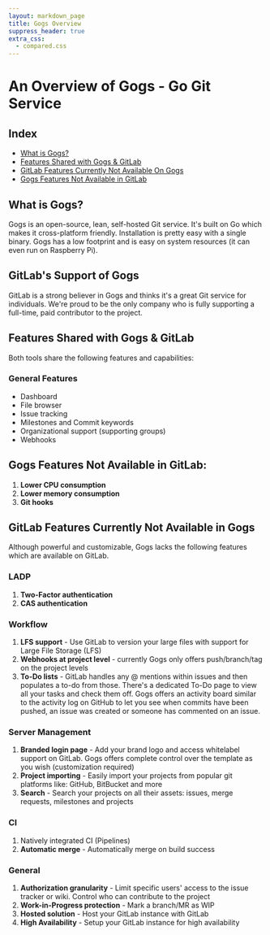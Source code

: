 ```yaml
---
layout: markdown_page
title: Gogs Overview
suppress_header: true
extra_css:
  - compared.css
---
```


# An Overview of Gogs - Go Git Service

## Index

- [What is Gogs?](#what-is-gogs?)
- [Features Shared with Gogs & GitLab](#features-shared-with-gogs-&-gitLab)
- [GitLab Features Currently Not Available On Gogs](#gitlab-features-currently-not-available-on-gogs)
- [Gogs Features Not Available in GitLab](#gogs-features-not-vailable-in-gitLab)

## What is Gogs?

Gogs is an open-source, lean, self-hosted Git service. It's built on Go which makes it cross-platform friendly. Installation is pretty easy with a single binary. Gogs has a low footprint and is easy on system resources (it can even run on Raspberry Pi).

## GitLab's Support of Gogs

GitLab is a strong believer in Gogs and thinks it's a great Git service for individuals. We're proud to be the only company who is fully supporting a full-time, paid contributor to the project.

## Features Shared with Gogs & GitLab

Both tools share the following features and capabilities:  

### General Features
- Dashboard
- File browser
- Issue tracking
- Milestones and Commit keywords
- Organizational support (supporting groups)
- Webhooks

## Gogs Features Not Available in GitLab:

1. **Lower CPU consumption**
2. **Lower memory consumption**
3. **Git hooks**

## GitLab Features Currently Not Available in Gogs

Although powerful and customizable, Gogs lacks the following features which are available on GitLab.

### LADP
1. **Two-Factor authentication**
2. **CAS authentication**

### Workflow
1. **LFS support** - Use GitLab to version your large files with support for Large File Storage (LFS)
2. **Webhooks at project level** - currently Gogs only offers push/branch/tag on the
project levels
3. **To-Do lists** - GitLab handles any @ mentions within issues and then populates
a to-do from those. There's a dedicated To-Do page to view all your tasks and check
them off. Gogs offers an activity board similar to the activity log on GitHub
to let you see when commits have been pushed, an issue was created or someone has
commented on an issue.

### Server Management
1. **Branded login page** - Add your brand logo and access whitelabel support on GitLab. Gogs offers complete control over the template as you wish (customization required)
2. **Project importing** - Easily import your projects from popular git platforms like:  GitHub, BitBucket and more
3. **Search** - Search your projects on all their assets: issues, merge requests, milestones and projects

### CI
1. Natively integrated CI (Pipelines)
2. **Automatic merge** - Automatically merge on build success


### General
1. **Authorization granularity** - Limit specific users' access to the issue tracker or wiki. Control who can contribute to the project
2. **Work-in-Progress protection** - Mark a branch/MR as WIP
3. **Hosted solution** - Host your GitLab instance with GitLab
4. **High Availability** - Setup your GitLab instance for high availability
